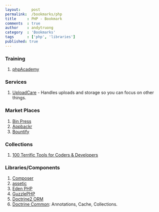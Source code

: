 ```yaml
---
layout:     post
permalink:  /bookmarks/php
title     : PHP - Bookmark
comments  : true
author    : andytruong
category  : 'Bookmarks'
tags      : ['php', 'libraries']
published: true
---
```


### Training

1. [phpAcademy](http://phpacademy.org/tutorials.php "")

### Services

1. [UploadCare](http://uploadcare.com/ "") - Handles uploads and storage so you can focus on other things.

### Market Places

1. [Bin Press](http://www.binpress.com/browse/php "")
1. [Appbackr](http://www.appbackr.com/ "")
1. [Bountify](https://bountify.co/)

### Collections

1. [100 Terrific Tools for Coders & Developers](http://dailytekk.com/2012/09/24/100-terrific-tools-for-coders-developers/)

### Libraries/Components

1. [Composer](http://getcomposer.org/)
1. [assetic](https://github.com/kriswallsmith/assetic)
1. [Eden PHP](http://www.eden-php.com/ "PHP library designed for rapid prototyping, with less code")
1. [GuzzlePHP](http://guzzlephp.org/ "HTTP client for PHP")
1. [Doctrine2 ORM](https://github.com/doctrine/doctrine2)
1. [Doctrine Common](https://github.com/doctrine/common): Annotations, Cache, Collections.
